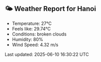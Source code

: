 <!-- WEATHER-START -->
## 🌤 Weather Report for Hanoi

- Temperature: 27°C
- Feels like: 29.74°C
- Conditions: broken clouds
- Humidity: 80%
- Wind Speed: 4.32 m/s

Last updated: 2025-06-10 16:30:22 UTC
<!-- WEATHER-END -->
